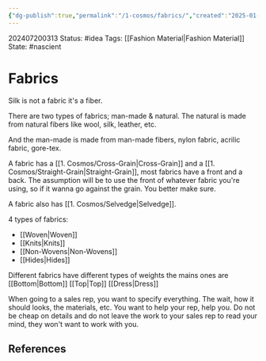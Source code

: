 ```yaml
---
{"dg-publish":true,"permalink":"/1-cosmos/fabrics/","created":"2025-01-22T11:17:13.941-05:00","updated":"2024-07-20T03:13:55.742-04:00"}
---
```


202407200313
Status: #idea
Tags: [[Fashion Material\|Fashion Material]]
State: #nascient
# Fabrics
Silk is not a fabric it's a fiber.

There are two types of fabrics; man-made & natural.
The natural is made from natural fibers like wool, silk, leather, etc.

And the man-made is made from man-made fibers, nylon fabric, acrilic fabric, gore-tex.

A fabric has a [[1. Cosmos/Cross-Grain\|Cross-Grain]] and a [[1. Cosmos/Straight-Grain\|Straight-Grain]], most fabrics have a front and a back. The assumption will be to use the front of whatever fabric you're using, so if it wanna go against the grain. You better make sure.

A fabric also has [[1. Cosmos/Selvedge\|Selvedge]].

4 types of fabrics:
- [[Woven\|Woven]]
- [[Knits\|Knits]]
- [[Non-Wovens\|Non-Wovens]]
- [[Hides\|Hides]]

Different fabrics have different types of weights
the mains ones are 
[[Bottom\|Bottom]]
[[Top\|Top]]
[[Dress\|Dress]]

When going to a sales rep, you want to specify everything. The wait, how it should looks, the materials, etc.  You want to help your rep, help you. Do not be cheap on details and do not leave the work to your sales rep to read your mind, they won't want to work with you.



## References
